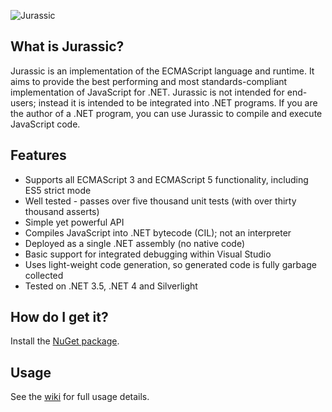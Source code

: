 ![Jurassic](https://raw.githubusercontent.com/wiki/paulbartrum/jurassic/logo.png)

## What is Jurassic?

Jurassic is an implementation of the ECMAScript language and runtime. It aims to provide
the best performing and most standards-compliant implementation of JavaScript for .NET.
Jurassic is not intended for end-users; instead it is intended to be integrated into .NET
programs. If you are the author of a .NET program, you can use Jurassic to compile and
execute JavaScript code.

## Features
* Supports all ECMAScript 3 and ECMAScript 5 functionality, including ES5 strict mode
* Well tested - passes over five thousand unit tests (with over thirty thousand asserts)
* Simple yet powerful API
* Compiles JavaScript into .NET bytecode (CIL); not an interpreter
* Deployed as a single .NET assembly (no native code)
* Basic support for integrated debugging within Visual Studio
* Uses light-weight code generation, so generated code is fully garbage collected
* Tested on .NET 3.5, .NET 4 and Silverlight

## How do I get it?

Install the [NuGet package](https://www.nuget.org/packages/Jurassic/).

## Usage

See the [wiki](https://github.com/paulbartrum/jurassic/wiki) for full usage details.
